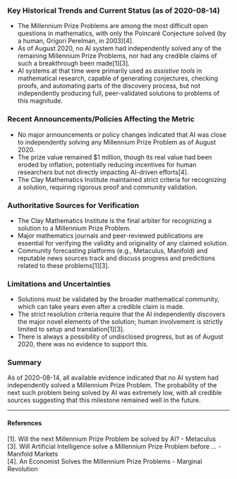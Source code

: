 ### Key Historical Trends and Current Status (as of 2020-08-14)

- The Millennium Prize Problems are among the most difficult open questions in mathematics, with only the Poincaré Conjecture solved (by a human, Grigori Perelman, in 2003)[4].
- As of August 2020, no AI system had independently solved any of the remaining Millennium Prize Problems, nor had any credible claims of such a breakthrough been made[1][3].
- AI systems at that time were primarily used as *assistive tools* in mathematical research, capable of generating conjectures, checking proofs, and automating parts of the discovery process, but not independently producing full, peer-validated solutions to problems of this magnitude.

### Recent Announcements/Policies Affecting the Metric

- No major announcements or policy changes indicated that AI was close to independently solving any Millennium Prize Problem as of August 2020.
- The prize value remained $1 million, though its real value had been eroded by inflation, potentially reducing incentives for human researchers but not directly impacting AI-driven efforts[4].
- The Clay Mathematics Institute maintained strict criteria for recognizing a solution, requiring rigorous proof and community validation.

### Authoritative Sources for Verification

- The Clay Mathematics Institute is the final arbiter for recognizing a solution to a Millennium Prize Problem.
- Major mathematics journals and peer-reviewed publications are essential for verifying the validity and originality of any claimed solution.
- Community forecasting platforms (e.g., Metaculus, Manifold) and reputable news sources track and discuss progress and predictions related to these problems[1][3].

### Limitations and Uncertainties

- Solutions must be validated by the broader mathematical community, which can take years even after a credible claim is made.
- The strict resolution criteria require that the AI independently discovers the major novel elements of the solution; human involvement is strictly limited to setup and translation[1][3].
- There is always a possibility of undisclosed progress, but as of August 2020, there was no evidence to support this.

### Summary

As of 2020-08-14, all available evidence indicated that no AI system had independently solved a Millennium Prize Problem. The probability of the next such problem being solved by AI was extremely low, with all credible sources suggesting that this milestone remained well in the future.

---

#### References

[1]. Will the next Millennium Prize Problem be solved by AI? - Metaculus  
[3]. Will Artificial Intelligence solve a Millennium Prize Problem before ... - Manifold Markets  
[4]. An Economist Solves the Millennium Prize Problems - Marginal Revolution